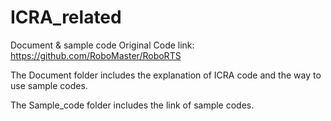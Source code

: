 # ICRA_related 
Document &amp; sample code
Original Code link: https://github.com/RoboMaster/RoboRTS

The Document folder includes the explanation of ICRA code and the way to use sample codes.

The Sample_code folder includes the link of sample codes.
